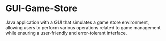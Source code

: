 # GUI-Game-Store
Java application with a GUI that simulates a game store environment, allowing users to perform various operations related to game management while ensuring a user-friendly and error-tolerant interface.
